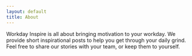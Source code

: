 ```yaml
---
layout: default
title: About
---
```


Workday Inspire is all about bringing motivation to your workday. We provide short inspirational posts to help you get through your daily grind. Feel free to share our stories with your team, or keep them to yourself. 
